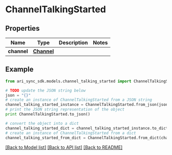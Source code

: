 # ChannelTalkingStarted


## Properties
Name | Type | Description | Notes
------------ | ------------- | ------------- | -------------
**channel** | [**Channel**](Channel.md) |  | 

## Example

```python
from ari_sync_sdk.models.channel_talking_started import ChannelTalkingStarted

# TODO update the JSON string below
json = "{}"
# create an instance of ChannelTalkingStarted from a JSON string
channel_talking_started_instance = ChannelTalkingStarted.from_json(json)
# print the JSON string representation of the object
print ChannelTalkingStarted.to_json()

# convert the object into a dict
channel_talking_started_dict = channel_talking_started_instance.to_dict()
# create an instance of ChannelTalkingStarted from a dict
channel_talking_started_from_dict = ChannelTalkingStarted.from_dict(channel_talking_started_dict)
```
[[Back to Model list]](../README.md#documentation-for-models) [[Back to API list]](../README.md#documentation-for-api-endpoints) [[Back to README]](../README.md)



